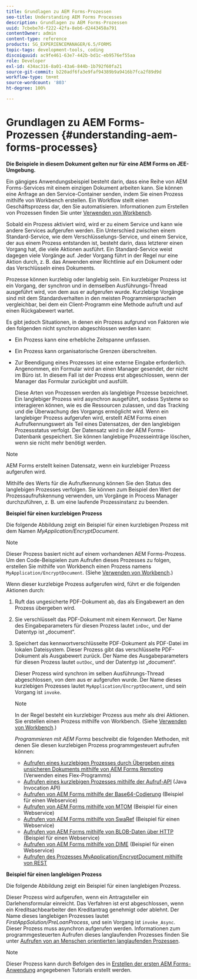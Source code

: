 ```yaml
---
title: Grundlagen zu AEM Forms-Prozessen
seo-title: Understanding AEM Forms Processes
description: Grundlagen zu AEM Forms-Prozessen
uuid: 7cbebe7d-f222-42fa-8eb6-d2443458a791
contentOwner: admin
content-type: reference
products: SG_EXPERIENCEMANAGER/6.5/FORMS
topic-tags: development-tools, coding
discoiquuid: ac9fe461-63e7-442b-bd1c-eb9576ef55aa
role: Developer
exl-id: 434ac316-8a01-43a6-844b-1b792f60fa21
source-git-commit: b220adf6fa3e9faf94389b9a9416b7fca2f89d9d
workflow-type: tm+mt
source-wordcount: '803'
ht-degree: 100%

---
```


# Grundlagen zu AEM Forms-Prozessen {#understanding-aem-forms-processes}

**Die Beispiele in diesem Dokument gelten nur für eine AEM Forms on JEE-Umgebung.**

Ein gängiges Anwendungsbeispiel besteht darin, dass eine Reihe von AEM Forms-Services mit einem einzigen Dokument arbeiten kann. Sie können eine Anfrage an den Service-Container senden, indem Sie einen Prozess mithilfe von Workbench erstellen. Ein Workflow stellt einen Geschäftsprozess dar, den Sie automatisieren. Informationen zum Erstellen von Prozessen finden Sie unter [Verwenden von Workbench](https://www.adobe.com/go/learn_aemforms_workbench_63_de).

Sobald ein Prozess aktiviert wird, wird er zu einem Service und kann wie andere Services aufgerufen werden. Ein Unterschied zwischen einem Standard-Service, wie dem Verschlüsselungs-Service, und einem Service, der aus einem Prozess entstanden ist, besteht darin, dass letzterer einen Vorgang hat, die viele Aktionen ausführt. Ein Standard-Service weist dagegen viele Vorgänge auf. Jeder Vorgang führt in der Regel nur eine Aktion durch, z. B. das Anwenden einer Richtlinie auf ein Dokument oder das Verschlüsseln eines Dokuments.

Prozesse können kurzlebig oder langlebig sein. Ein kurzlebiger Prozess ist ein Vorgang, der synchron und in demselben Ausführungs-Thread ausgeführt wird, von dem aus er aufgerufen wurde. Kurzlebige Vorgänge sind mit dem Standardverhalten in den meisten Programmiersprachen vergleichbar, bei dem ein Client-Programm eine Methode aufruft und auf einen Rückgabewert wartet.

Es gibt jedoch Situationen, in denen ein Prozess aufgrund von Faktoren wie den folgenden nicht synchron abgeschlossen werden kann:

* Ein Prozess kann eine erhebliche Zeitspanne umfassen.
* Ein Prozess kann organisatorische Grenzen überschreiten.
* Zur Beendigung eines Prozesses ist eine externe Eingabe erforderlich. Angenommen, ein Formular wird an einen Manager gesendet, der nicht im Büro ist. In diesem Fall ist der Prozess erst abgeschlossen, wenn der Manager das Formular zurückgibt und ausfüllt.

   Diese Arten von Prozessen werden als langlebige Prozesse bezeichnet. Ein langlebiger Prozess wird asynchron ausgeführt, sodass Systeme so interagieren können, wie es die Ressourcen zulassen, und das Tracking und die Überwachung des Vorgangs ermöglicht wird. Wenn ein langlebiger Prozess aufgerufen wird, erstellt AEM Forms einen Aufrufkennungswert als Teil eines Datensatzes, der den langlebigen Prozessstatus verfolgt. Der Datensatz wird in der AEM Forms-Datenbank gespeichert. Sie können langlebige Prozesseinträge löschen, wenn sie nicht mehr benötigt werden.

>[!NOTE]
>
>AEM Forms erstellt keinen Datensatz, wenn ein kurzlebiger Prozess aufgerufen wird.

Mithilfe des Werts für die Aufrufkennung können Sie den Status des langlebigen Prozesses verfolgen. Sie können zum Beispiel den Wert der Prozessaufrufskennung verwenden, um Vorgänge in Process Manager durchzuführen, z. B. um eine laufende Prozessinstanz zu beenden.

**Beispiel für einen kurzlebigen Prozess**

Die folgende Abbildung zeigt ein Beispiel für einen kurzlebigen Prozess mit dem Namen *MyApplication/EncryptDocument*.

>[!NOTE]
>
>Dieser Prozess basiert nicht auf einem vorhandenen AEM Forms-Prozess. Um den Code-Beispielen zum Aufrufen dieses Prozesses zu folgen, erstellen Sie mithilfe von Workbench einen Prozess namens `MyApplication/EncryptDocument`. (Siehe [Verwenden von Workbench](https://www.adobe.com/go/learn_aemforms_workbench_63).)

Wenn dieser kurzlebige Prozess aufgerufen wird, führt er die folgenden Aktionen durch:

1. Ruft das ungesicherte PDF-Dokument ab, das als Eingabewert an den Prozess übergeben wird.
1. Sie verschlüsselt das PDF-Dokument mit einem Kennwort. Der Name des Eingabeparameters für diesen Prozess lautet `inDoc`, und der Datentyp ist „document“.
1. Speichert das kennwortverschlüsselte PDF-Dokument als PDF-Datei im lokalen Dateisystem. Dieser Prozess gibt das verschlüsselte PDF-Dokument als Ausgabewert zurück. Der Name des Ausgabeparameters für diesen Prozess lautet `outDoc`, und der Datentyp ist „document“.

   Dieser Prozess wird synchron im selben Ausführungs-Thread abgeschlossen, von dem aus er aufgerufen wurde. Der Name dieses kurzlebigen Prozesses lautet `MyApplication/EncryptDocument`, und sein Vorgang ist `invoke`.

   >[!NOTE]
   >
   >In der Regel besteht ein kurzlebiger Prozess aus mehr als drei Aktionen. Sie erstellen einen Prozess mithilfe von Workbench. (Siehe [Verwenden von Workbench](https://www.adobe.com/go/learn_aemforms_workbench_63).)

   *Programmieren mit AEM Forms* beschreibt die folgenden Methoden, mit denen Sie diesen kurzlebigen Prozess programmgesteuert aufrufen können:

   * [Aufrufen eines kurzlebigen Prozesses durch Übergeben eines unsicheren Dokuments mithilfe von AEM Forms Remoting](/help/forms/developing/invoking-aem-forms-using-remoting.md#invoking-a-short-lived-process-by-passing-an-unsecure-document-using-remoting) (Verwenden eines Flex-Programms)
   * [Aufrufen eines kurzlebigen Prozesses mithilfe der Aufruf-API](/help/forms/developing/invoking-aem-forms-using-java.md#invoking-a-short-lived-process-using-the-invocation-api) (Java Invocation API)
   * [Aufrufen von AEM Forms mithilfe der Base64-Codierung](/help/forms/developing/invoking-aem-forms-using-web.md#invoking-aem-forms-using-base64-encoding) (Beispiel für einen Webservice)
   * [Aufrufen von AEM Forms mithilfe von MTOM](/help/forms/developing/invoking-aem-forms-using-web.md#invoking-aem-forms-using-mtom) (Beispiel für einen Webservice)
   * [Aufrufen von AEM Forms mithilfe von SwaRef](/help/forms/developing/invoking-aem-forms-using-web.md#invoking-aem-forms-using-swaref) (Beispiel für einen Webservice)
   * [Aufrufen von AEM Forms mithilfe von BLOB-Daten über HTTP](/help/forms/developing/invoking-aem-forms-using-web.md#invoking-aem-forms-using-blob-data-over-http) (Beispiel für einen Webservice)
   * [Aufrufen von AEM Forms mithilfe von DIME](/help/forms/developing/invoking-aem-forms-using-web.md#invoking-aem-forms-using-dime) (Beispiel für einen Webservice)
   * [Aufrufen des Prozesses MyApplication/EncryptDocument mithilfe von REST](/help/forms/developing/invoking-aem-forms-using-rest.md)

**Beispiel für einen langlebigen Prozess**

Die folgende Abbildung zeigt ein Beispiel für einen langlebigen Prozess.

Dieser Prozess wird aufgerufen, wenn ein Antragsteller ein Darlehensformular einreicht. Das Verfahren ist erst abgeschlossen, wenn ein Kreditsachbearbeiter den Kreditantrag genehmigt oder ablehnt. Der Name dieses langlebigen Prozesses lautet *FirstAppSolution/PreLoanProcess*, und sein Vorgang ist `invoke_Async`. Dieser Prozess muss asynchron aufgerufen werden. Informationen zum programmgesteuerten Aufrufen dieses langlaufenden Prozesses finden Sie unter [Aufrufen von an Menschen orientierten langlaufenden Prozessen](/help/forms/developing/invoking-human-centric-long-lived.md#invoking-human-centric-long-lived-processes).

>[!NOTE]
>
>Dieser Prozess kann durch Befolgen des in [Erstellen der ersten AEM Forms-Anwendung](https://www.adobe.com/go/learn_aemforms_firstapp_ds_63) angegebenen Tutorials erstellt werden.
